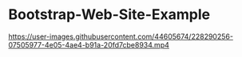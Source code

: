 # Bootstrap-Web-Site-Example


https://user-images.githubusercontent.com/44605674/228290256-07505977-4e05-4ae4-b91a-20fd7cbe8934.mp4

